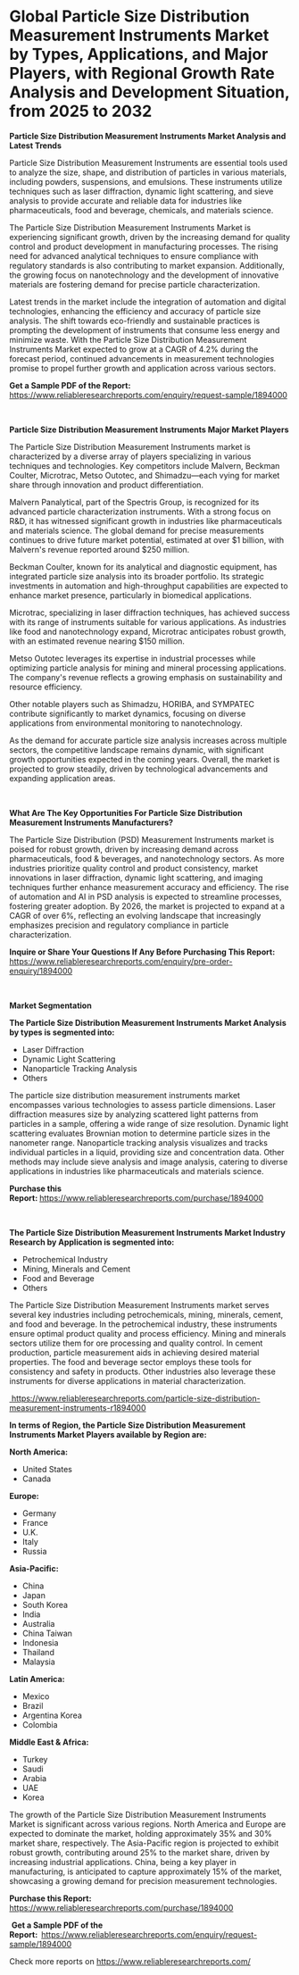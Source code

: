 <p><h1>Global Particle Size Distribution Measurement Instruments Market by Types, Applications, and Major Players, with Regional Growth Rate Analysis and Development Situation, from 2025 to 2032</h1></p><p><strong>Particle Size Distribution Measurement Instruments Market Analysis and Latest Trends</strong></p>
<p><p>Particle Size Distribution Measurement Instruments are essential tools used to analyze the size, shape, and distribution of particles in various materials, including powders, suspensions, and emulsions. These instruments utilize techniques such as laser diffraction, dynamic light scattering, and sieve analysis to provide accurate and reliable data for industries like pharmaceuticals, food and beverage, chemicals, and materials science.</p><p>The Particle Size Distribution Measurement Instruments Market is experiencing significant growth, driven by the increasing demand for quality control and product development in manufacturing processes. The rising need for advanced analytical techniques to ensure compliance with regulatory standards is also contributing to market expansion. Additionally, the growing focus on nanotechnology and the development of innovative materials are fostering demand for precise particle characterization.</p><p>Latest trends in the market include the integration of automation and digital technologies, enhancing the efficiency and accuracy of particle size analysis. The shift towards eco-friendly and sustainable practices is prompting the development of instruments that consume less energy and minimize waste. With the Particle Size Distribution Measurement Instruments Market expected to grow at a CAGR of 4.2% during the forecast period, continued advancements in measurement technologies promise to propel further growth and application across various sectors.</p></p>
<p><strong>Get a Sample PDF of the Report:&nbsp;</strong> <a href="https://www.reliableresearchreports.com/enquiry/request-sample/1894000?utm_campaign=2255&utm_medium=2&utm_source=Github&utm_content=ia&utm_term=01032025&utm_id=particle-size-distribution-measurement-instruments">https://www.reliableresearchreports.com/enquiry/request-sample/1894000</a></p>
<p>&nbsp;</p>
<p><strong>Particle Size Distribution Measurement Instruments Major Market Players</strong></p>
<p><p>The Particle Size Distribution Measurement Instruments market is characterized by a diverse array of players specializing in various techniques and technologies. Key competitors include Malvern, Beckman Coulter, Microtrac, Metso Outotec, and Shimadzu—each vying for market share through innovation and product differentiation.</p><p>Malvern Panalytical, part of the Spectris Group, is recognized for its advanced particle characterization instruments. With a strong focus on R&D, it has witnessed significant growth in industries like pharmaceuticals and materials science. The global demand for precise measurements continues to drive future market potential, estimated at over $1 billion, with Malvern's revenue reported around $250 million.</p><p>Beckman Coulter, known for its analytical and diagnostic equipment, has integrated particle size analysis into its broader portfolio. Its strategic investments in automation and high-throughput capabilities are expected to enhance market presence, particularly in biomedical applications.</p><p>Microtrac, specializing in laser diffraction techniques, has achieved success with its range of instruments suitable for various applications. As industries like food and nanotechnology expand, Microtrac anticipates robust growth, with an estimated revenue nearing $150 million.</p><p>Metso Outotec leverages its expertise in industrial processes while optimizing particle analysis for mining and mineral processing applications. The company's revenue reflects a growing emphasis on sustainability and resource efficiency.</p><p>Other notable players such as Shimadzu, HORIBA, and SYMPATEC contribute significantly to market dynamics, focusing on diverse applications from environmental monitoring to nanotechnology.</p><p>As the demand for accurate particle size analysis increases across multiple sectors, the competitive landscape remains dynamic, with significant growth opportunities expected in the coming years. Overall, the market is projected to grow steadily, driven by technological advancements and expanding application areas.</p></p>
<p>&nbsp;</p>
<p><strong>What Are The Key Opportunities For Particle Size Distribution Measurement Instruments Manufacturers?</strong></p>
<p><p>The Particle Size Distribution (PSD) Measurement Instruments market is poised for robust growth, driven by increasing demand across pharmaceuticals, food & beverages, and nanotechnology sectors. As more industries prioritize quality control and product consistency, market innovations in laser diffraction, dynamic light scattering, and imaging techniques further enhance measurement accuracy and efficiency. The rise of automation and AI in PSD analysis is expected to streamline processes, fostering greater adoption. By 2026, the market is projected to expand at a CAGR of over 6%, reflecting an evolving landscape that increasingly emphasizes precision and regulatory compliance in particle characterization.</p></p>
<p><strong>Inquire or Share Your Questions If Any Before Purchasing This Report:</strong> <a href="https://www.reliableresearchreports.com/enquiry/pre-order-enquiry/1894000?utm_campaign=2255&utm_medium=2&utm_source=Github&utm_content=ia&utm_term=01032025&utm_id=particle-size-distribution-measurement-instruments">https://www.reliableresearchreports.com/enquiry/pre-order-enquiry/1894000</a></p>
<p>&nbsp;</p>
<p><strong>Market Segmentation</strong></p>
<p><strong>The Particle Size Distribution Measurement Instruments Market Analysis by types is segmented into:</strong></p>
<p><ul><li>Laser Diffraction</li><li>Dynamic Light Scattering</li><li>Nanoparticle Tracking Analysis</li><li>Others</li></ul></p>
<p><p>The particle size distribution measurement instruments market encompasses various technologies to assess particle dimensions. Laser diffraction measures size by analyzing scattered light patterns from particles in a sample, offering a wide range of size resolution. Dynamic light scattering evaluates Brownian motion to determine particle sizes in the nanometer range. Nanoparticle tracking analysis visualizes and tracks individual particles in a liquid, providing size and concentration data. Other methods may include sieve analysis and image analysis, catering to diverse applications in industries like pharmaceuticals and materials science.</p></p>
<p><strong>Purchase this Report:&nbsp;</strong><a href="https://www.reliableresearchreports.com/purchase/1894000?utm_campaign=2255&utm_medium=2&utm_source=Github&utm_content=ia&utm_term=01032025&utm_id=particle-size-distribution-measurement-instruments">https://www.reliableresearchreports.com/purchase/1894000</a></p>
<p>&nbsp;</p>
<p><strong>The Particle Size Distribution Measurement Instruments Market Industry Research by Application is segmented into:</strong></p>
<p><ul><li>Petrochemical Industry</li><li>Mining, Minerals and Cement</li><li>Food and Beverage</li><li>Others</li></ul></p>
<p><p>The Particle Size Distribution Measurement Instruments market serves several key industries including petrochemicals, mining, minerals, cement, and food and beverage. In the petrochemical industry, these instruments ensure optimal product quality and process efficiency. Mining and minerals sectors utilize them for ore processing and quality control. In cement production, particle measurement aids in achieving desired material properties. The food and beverage sector employs these tools for consistency and safety in products. Other industries also leverage these instruments for diverse applications in material characterization.</p></p>
<p><a href="https://www.reliableresearchreports.com/particle-size-distribution-measurement-instruments-r1894000?utm_campaign=2255&utm_medium=2&utm_source=Github&utm_content=ia&utm_term=01032025&utm_id=particle-size-distribution-measurement-instruments">&nbsp;https://www.reliableresearchreports.com/particle-size-distribution-measurement-instruments-r1894000</a></p>
<p><strong>In terms of Region, the Particle Size Distribution Measurement Instruments Market Players available by Region are:</strong></p>
<p>
    <p> <strong> North America: </strong>
        <ul>
            <li>United States</li>
            <li>Canada</li>
        </ul>
        </p> 
    <p> <strong> Europe: </strong>
        <ul>
            <li>Germany</li>
            <li>France</li>
            <li>U.K.</li>
            <li>Italy</li>
            <li>Russia</li>
        </ul>
        </p> 
    <p> <strong> Asia-Pacific: </strong>
        <ul>
            <li>China</li>
            <li>Japan</li>
            <li>South Korea</li>
            <li>India</li>
            <li>Australia</li>
            <li>China Taiwan</li>
            <li>Indonesia</li>
            <li>Thailand</li>
            <li>Malaysia</li>
        </ul>
        </p> 
    <p> <strong> Latin America: </strong>
        <ul>
            <li>Mexico</li>
            <li>Brazil</li>
            <li>Argentina Korea</li>
            <li>Colombia</li>
        </ul>
        </p> 
    <p> <strong> Middle East & Africa: </strong>
        <ul>
            <li>Turkey</li>
            <li>Saudi</li>
            <li>Arabia</li>
            <li>UAE</li>
            <li>Korea</li>
        </ul>
    </p>
    </p>
<p><p>The growth of the Particle Size Distribution Measurement Instruments Market is significant across various regions. North America and Europe are expected to dominate the market, holding approximately 35% and 30% market share, respectively. The Asia-Pacific region is projected to exhibit robust growth, contributing around 25% to the market share, driven by increasing industrial applications. China, being a key player in manufacturing, is anticipated to capture approximately 15% of the market, showcasing a growing demand for precision measurement technologies.</p></p>
<p><strong>Purchase this Report: </strong><a href="https://www.reliableresearchreports.com/purchase/1894000?utm_campaign=2255&utm_medium=2&utm_source=Github&utm_content=ia&utm_term=01032025&utm_id=particle-size-distribution-measurement-instruments">https://www.reliableresearchreports.com/purchase/1894000</a></p>
<p>&nbsp;<strong>Get a Sample PDF of the Report:&nbsp;&nbsp;</strong><a href="https://www.reliableresearchreports.com/enquiry/request-sample/1894000?utm_campaign=2255&utm_medium=2&utm_source=Github&utm_content=ia&utm_term=01032025&utm_id=particle-size-distribution-measurement-instruments">https://www.reliableresearchreports.com/enquiry/request-sample/1894000</a></p>
<p><strong></strong></p>
<p>Check more reports on <a href="https://www.reliableresearchreports.com/?utm_campaign=2255&utm_medium=2&utm_source=Github&utm_content=ia&utm_term=01032025&utm_id=particle-size-distribution-measurement-instruments">https://www.reliableresearchreports.com/</a></p>